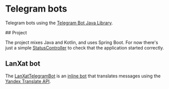 # Telegram bots

Telegram bots using the [Telegram Bot Java Library][bot lib].

## Project

The project mixes Java and Kotlin, and uses Spring Boot.
For now there's just a simple [StatusController]
to check that the application started correctly.

## LanXat bot

The [LanXatTelegramBot] is an [inline bot]
that translates messages using the [Yandex Translate API].  



[bot lib]: https://github.com/rubenlagus/TelegramBots
[StatusController]: src/main/java/com/codethen/api/StatusController.kt
[LanXatTelegramBot]: src/main/java/com/codethen/telegram/lanxatbot/LanXatTelegramBot.java
[inline bot]: https://core.telegram.org/bots/inline
[Yandex Translate API]: https://tech.yandex.com/translate/